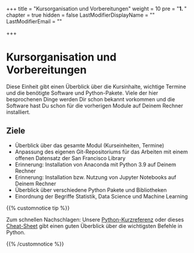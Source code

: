 +++
title = "Kursorganisation und Vorbereitungen"
weight = 10
pre = "<b>1. </b>"
chapter = true
hidden = false
LastModifierDisplayName = ""
LastModifierEmail = ""

+++

# Kursorganisation und Vorbereitungen

Diese Einheit gibt einen Überblick über die Kursinhalte, wichtige Termine und die benötigte Software und Python-Pakete. Viele der hier besprochenen Dinge werden Dir schon bekannt vorkommen und die Software hast Du schon für die vorherigen Module auf Deinem Rechner installiert. 

## Ziele

- Überblick über das gesamte Modul (Kurseinheiten, Termine)
- Anpassung des eigenen Git-Repositoriums für das Arbeiten mit einem offenen Datensatz der San Francisco Library
- Erinnerung: Installation von Anaconda mit Python 3.9 auf Deinem Rechner
- Erinnerung: Installation bzw. Nutzung von Jupyter Notebooks auf Deinem Rechner
- Überblick über verschiedene Python Pakete und Bibliotheken
- Einordnung der Begriffe Statistik, Data Science und Machine Learning



{{% customnotice tip %}}

Zum schnellen Nachschlagen: Unsere [Python-Kurzreferenz](https://github.com/foerstner-lab/Bits_and_pieces_for_the_carpentries_workshops/blob/master/short_references/Kurzreferenz_python.pdf) oder dieses [Cheat-Sheet](https://s3.amazonaws.com/assets.datacamp.com/blog_assets/PythonForDataScience.pdf) gibt einen guten Überblick über die wichtigsten Befehle in Python. 

{{% /customnotice %}}

